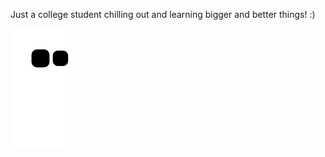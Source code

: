 Just a college student chilling out and learning bigger and better things! :)

<img src="https://github.com/rafaballerini/rafaballerini/raw/output/github-contribution-grid-snake.svg">
